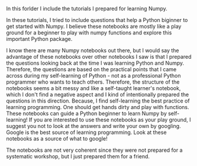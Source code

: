 In this forlder I include the tutorials I prepared for learning Numpy.

In these tutorials, I tried to include questions that help a Python biginner to get started with Numpy. I believe these notebooks are mostly like a play ground for a beginner to play with numpy functions and explore this important Python package.

I know there are many Numpy notebooks out there, but I would say the advantage of these notebooks over other notebooks I saw is that I prepared the questions looking back at the time I was learning Python and Numpy. Therefore, the questions are based on the practical points that I came across during my self-learning of Python - not as a professional Python programmer who wants to teach others. Therefore, the structure of the notebooks seems a bit messy and like a self-taught learner's notebook, which I don't find a negative aspect and I kind of intentionally prepared the questions in this direction. Because, I find self-learning the best practice of learning programming. One should get hands dirty and play with functions. These notebooks can guide a Python beginner to learn Numpy by self-learning! If you are interested to use these notebooks as your play ground, I suggest you not to look at the answers and write your own by googling. Google is the best source of learning programming. Look at these notebooks as a source of what to google!

The notebooks are not very coherent since they were not prepared for a systematic workshop, but I just prepared them for a friend.

